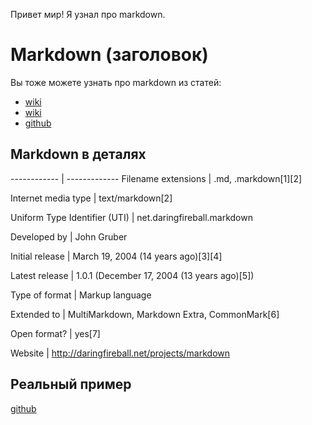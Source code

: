 Привет мир!
Я узнал про markdown.

# Markdown (заголовок)

Вы тоже можете узнать про markdown из статей: 

* [wiki](https://ru.wikipedia.org/wiki/Markdown) 
* [wiki](https://en.wikipedia.org/wiki/Markdown) 
* [github](https://guides.github.com/features/mastering-markdown/)

## Markdown в деталях 
------------ | -------------
Filename extensions | .md, .markdown[1][2]

Internet media type |                      text/markdown[2]

Uniform Type Identifier (UTI) |    net.daringfireball.markdown

Developed by         |                          John Gruber

Initial release      |                              March 19, 2004 (14 years ago)[3][4]

Latest release       |                            1.0.1 (December 17, 2004 (13 years ago)[5])

Type of format       |                          Markup language

Extended to         |                              MultiMarkdown, Markdown Extra, CommonMark[6]

Open format?        |                           yes[7]

Website              |                                http://daringfireball.net/projects/markdown

 

## Реальный пример 

 [github](https://github.com/Microsoft/TypeScript/blob/master/README.md) 

